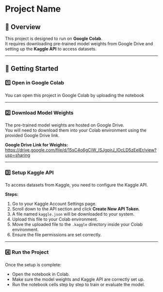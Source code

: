 # Project Name  

## 📌 Overview  
This project is designed to run on **Google Colab**.  
It requires downloading pre-trained model weights from Google Drive and setting up the **Kaggle API** to access datasets.  

---

## 🚀 Getting Started  

### 1️⃣ Open in Google Colab  
You can open this project in Google Colab by uploading the notebook   

---

### 2️⃣ Download Model Weights  
The pre-trained model weights are hosted on Google Drive.  
You will need to download them into your Colab environment using the provided Google Drive link.  

**Google Drive Link for Weights:** https://drive.google.com/file/d/15sC4o6gCiW_ISJgpirJ_lOcLD5zEelEr/view?usp=sharing

---

### 3️⃣ Setup Kaggle API  
To access datasets from Kaggle, you need to configure the Kaggle API.  

**Steps:**  
1. Go to your Kaggle Account Settings page.  
2. Scroll down to the API section and click **Create New API Token**.  
3. A file named `kaggle.json` will be downloaded to your system.  
4. Upload this file to your Colab environment.  
5. Move the uploaded file to the `.kaggle` directory inside your Colab environment.  
6. Ensure the file permissions are set correctly.  

---

### 4️⃣ Run the Project  
Once the setup is complete:  
- Open the notebook in Colab.  
- Make sure the model weights and Kaggle API are correctly set up.  
- Run the notebook cells step by step to train or evaluate the model.  

